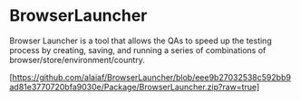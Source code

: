 # BrowserLauncher

Browser Launcher is a tool that allows the QAs to speed up the testing process by creating, saving, and running a series of combinations of browser/store/environment/country.

[https://github.com/alaiaf/BrowserLauncher/blob/eee9b27032538c592bb9ad81e3770720bfa9030e/Package/BrowserLauncher.zip?raw=true]
